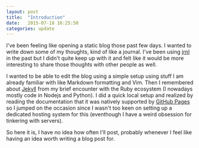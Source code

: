 ```yaml
---
layout: post
title:  "Introduction"
date:   2015-07-18 16:25:50
categories: update
---
```

I've been feeling like opening a static blog those past few days. I wanted to write down some of my thoughts, kind of like a journal.
I've been using [jrnl](http://maebert.github.io/jrnl/) in the past but I didn't quite keep up with it and felt like it would be more
interesting to share those thoughts with other people as well.

I wanted to be able to edit the blog using a simple setup using stuff I am already familiar with like Markdown formatting and Vim.
Then I remembered about [Jekyll](http://jekyllrb.com) from my brief encounter with the Ruby ecosystem (I nowadays mostly code in Nodejs and Python).
I did a quick local setup and realized by reading the documentation that it was natively supported by [GitHub Pages](https://pages.github.com/)
so I jumped on the occasion since I wasn't too keen on setting up a dedicated hosting system for this
(eventhough I have a weird obsession for tinkering with servers).

So here it is, I have no idea how often I'll post, probably whenever I feel like having an idea worth writing a blog post for.
